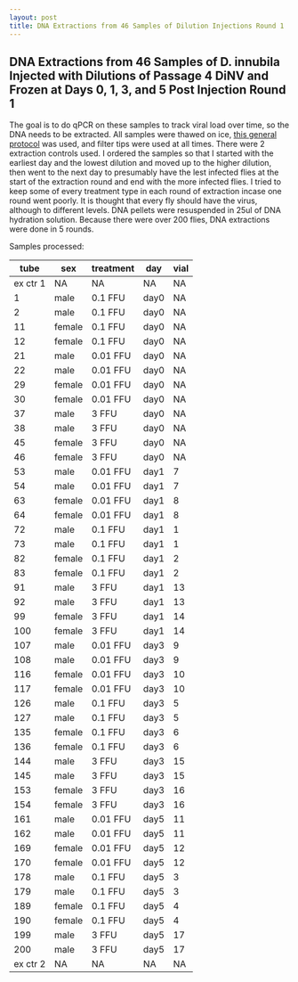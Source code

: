 ```yaml
---
layout: post
title: DNA Extractions from 46 Samples of Dilution Injections Round 1 
---
```


## DNA Extractions from 46 Samples of D. innubila Injected with Dilutions of Passage 4 DiNV and Frozen at Days 0, 1, 3, and 5 Post Injection Round 1 

The goal is to do qPCR on these samples to track viral load over time, so the DNA needs to be extracted. All samples were thawed on ice, [this general protocol](https://github.com/meschedl/Unckless_Lab_Resources/blob/main/protocols/cell-DNA-extraction-protocol.md) was used, and filter tips were used at all times. There were 2 extraction controls used. I ordered the samples so that I started with the earliest day and the lowest dilution and moved up to the higher dilution, then went to the next day to presumably have the lest infected flies at the start of the extraction round and end with the more infected flies. I tried to keep some of every treatment type in each round of extraction incase one round went poorly. It is thought that every fly should have the virus, although to different levels. DNA pellets were resuspended in 25ul of DNA hydration solution. Because there were over 200 flies, DNA extractions were done in 5 rounds. 

Samples processed: 

| tube     | sex    | treatment | day  | vial |
|----------|--------|-----------|------|------|
| ex ctr 1 | NA     | NA        | NA   | NA   |
| 1        | male   | 0.1 FFU   | day0 | NA   |
| 2        | male   | 0.1 FFU   | day0 | NA   |
| 11       | female | 0.1 FFU   | day0 | NA   |
| 12       | female | 0.1 FFU   | day0 | NA   |
| 21       | male   | 0.01 FFU  | day0 | NA   |
| 22       | male   | 0.01 FFU  | day0 | NA   |
| 29       | female | 0.01 FFU  | day0 | NA   |
| 30       | female | 0.01 FFU  | day0 | NA   |
| 37       | male   | 3 FFU     | day0 | NA   |
| 38       | male   | 3 FFU     | day0 | NA   |
| 45       | female | 3 FFU     | day0 | NA   |
| 46       | female | 3 FFU     | day0 | NA   |
| 53       | male   | 0.01 FFU  | day1 | 7    |
| 54       | male   | 0.01 FFU  | day1 | 7    |
| 63       | female | 0.01 FFU  | day1 | 8    |
| 64       | female | 0.01 FFU  | day1 | 8    |
| 72       | male   | 0.1 FFU   | day1 | 1    |
| 73       | male   | 0.1 FFU   | day1 | 1    |
| 82       | female | 0.1 FFU   | day1 | 2    |
| 83       | female | 0.1 FFU   | day1 | 2    |
| 91       | male   | 3 FFU     | day1 | 13   |
| 92       | male   | 3 FFU     | day1 | 13   |
| 99       | female | 3 FFU     | day1 | 14   |
| 100      | female | 3 FFU     | day1 | 14   |
| 107      | male   | 0.01 FFU  | day3 | 9    |
| 108      | male   | 0.01 FFU  | day3 | 9    |
| 116      | female | 0.01 FFU  | day3 | 10   |
| 117      | female | 0.01 FFU  | day3 | 10   |
| 126      | male   | 0.1 FFU   | day3 | 5    |
| 127      | male   | 0.1 FFU   | day3 | 5    |
| 135      | female | 0.1 FFU   | day3 | 6    |
| 136      | female | 0.1 FFU   | day3 | 6    |
| 144      | male   | 3 FFU     | day3 | 15   |
| 145      | male   | 3 FFU     | day3 | 15   |
| 153      | female | 3 FFU     | day3 | 16   |
| 154      | female | 3 FFU     | day3 | 16   |
| 161      | male   | 0.01 FFU  | day5 | 11   |
| 162      | male   | 0.01 FFU  | day5 | 11   |
| 169      | female | 0.01 FFU  | day5 | 12   |
| 170      | female | 0.01 FFU  | day5 | 12   |
| 178      | male   | 0.1 FFU   | day5 | 3    |
| 179      | male   | 0.1 FFU   | day5 | 3    |
| 189      | female | 0.1 FFU   | day5 | 4    |
| 190      | female | 0.1 FFU   | day5 | 4    |
| 199      | male   | 3 FFU     | day5 | 17   |
| 200      | male   | 3 FFU     | day5 | 17   |
| ex ctr 2 | NA     | NA        | NA   | NA   |